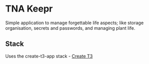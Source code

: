 # TNA Keepr

Simple application to manage forgettable life aspects; like storage organisation, secrets and passwords, and managing plant life.

## Stack

Uses the create-t3-app stack - [Create T3](https://create.t3.gg/)
